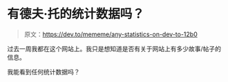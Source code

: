 # 有德夫·托的统计数据吗？

> 原文：<https://dev.to/mememe/any-statistics-on-dev-to-12b0>

过去一周我都在这个网站上。我只是想知道是否有关于网站上有多少故事/帖子的信息。

我能看到任何统计数据吗？